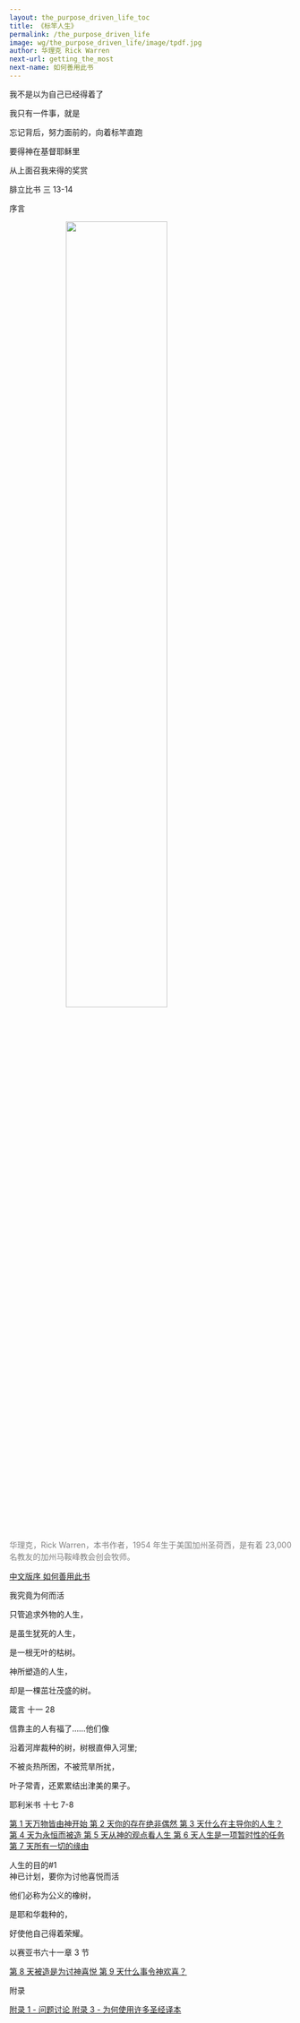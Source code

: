 ```yaml
---
layout: the_purpose_driven_life_toc
title: 《标竿人生》
permalink: /the_purpose_driven_life
image: wg/the_purpose_driven_life/image/tpdf.jpg
author: 华理克 Rick Warren
next-url: getting_the_most
next-name: 如何善用此书
---
```

<div class="center fs-18">
  <p>我不是以为自己已经得着了</P>
  <p>我只有一件事，就是</P>
  <p>忘记背后，努力面前的，向着标竿直跑</p>
  <p>要得神在基督耶稣里</p>
  <p>从上面召我来得的奖赏</p>
  <p class="sp-verse">腓立比书 三 13-14</p>
</div>

<p class="tpdf-h1">序言</p>
<div class="article-img-wrapper" style=" margin: 0; 
    -webkit-box-shadow: none;
    box-shadow: none;">
  <img style="margin: 0 20%; width: 60%;
    height: 60%;" src="https://typora-1259024198.cos.ap-beijing.myqcloud.com/wg/the_purpose_driven_life/image/Rick_Warren.jpg">
  <p class="caption" style="margin: 1em 0;
    letter-spacing: 0;
    line-height: 1.5em;
    text-align: left;
    text-align: justify;
    color: gray;">华理克，Rick Warren，本书作者，1954 年生于美国加州圣荷西，是有着 23,000 名教友的加州马鞍峰教会创会牧师。</p>
</div>
<a class="chapter" href="/the_purpose_driven_life/preface">
<i class="fas fa-book"></i><span>中文版序</span>
</a>
<a class="chapter" href="/the_purpose_driven_life/getting_the_most">
<i class="fas fa-book"></i><span>如何善用此书</span>
</a>

<p class="tpdf-h1">我究竟为何而活</p>
<div class="center fs-18">
  <p>只管追求外物的人生，</p>
  <p>是虽生犹死的人生，</p>
  <p>是一根无叶的枯树。</p>
  <p>神所塑造的人生，</P>
  <p>却是一棵茁壮茂盛的树。</P>
  <p class="sp-verse">箴言 十一 28</p>
</div>

<div class="center fs-18">
  <p>信靠主的人有福了……他们像</p>
  <p>沿着河岸裁种的树，树根直伸入河里;</p>
  <p>不被炎热所困，不被荒旱所扰，</P>
  <p>叶子常青，还累累结出津美的果子。</p>
  <p class="sp-verse">耶利米书 十七 7-8</p>
</div>
<a class="chapter" href="/the_purpose_driven_life/day01">
<i class="fas fa-book"></i>
<span>第 1 天</span><span>万物皆由神开始</span>
</a>
<a class="chapter" href="/the_purpose_driven_life/day02">
<i class="fas fa-book"></i>
<span>第 2 天</span><span>你的存在绝非偶然</span>
</a>
<a class="chapter" href="/the_purpose_driven_life/day03">
<i class="fas fa-book"></i>
<span>第 3 天</span><span>什么在主导你的人生？</span>
</a>
<a class="chapter" href="/the_purpose_driven_life/day04">
<i class="fas fa-book"></i>
<span>第 4 天</span><span>为永恒而被造</span>
</a>
<a class="chapter" href="/the_purpose_driven_life/day05">
<i class="fas fa-book"></i>
<span>第 5 天</span><span>从神的观点看人生</span>
</a>
<a class="chapter" href="/the_purpose_driven_life/day06">
<i class="fas fa-book"></i>
<span>第 6 天</span><span>人生是一项暂时性的任务</span>
</a>
<a class="chapter" href="/the_purpose_driven_life/day07">
<i class="fas fa-book"></i>
<span>第 7 天</span><span>所有一切的缘由</span>
</a>

<p class="tpdf-h1">人生的目的#1<br>神已计划，要你为讨他喜悦而活</p>
<div class="center fs-18">
  <p>他们必称为公义的橡树，</p>
  <p>是耶和华栽种的，</p>
  <p>好使他自己得着荣耀。</p>
  <p class="sp-verse">以赛亚书六十一章 3 节</p>
</div>
<a class="chapter" href="/the_purpose_driven_life/day08">
<i class="fas fa-book"></i>
<span>第 8 天</span><span>被造是为讨神喜悦</span>
</a>
<a class="chapter" href="/the_purpose_driven_life/day09">
<i class="fas fa-book"></i>
<span>第 9 天</span><span>什么事令神欢喜？</span>
</a>

<p class="tpdf-h1">附录</p>

<a class="chapter" href="/the_purpose_driven_life/appendix_1">
<i class="fas fa-book"></i><span>附录 1 - 问题讨论</span>
</a>
<a class="chapter" href="/the_purpose_driven_life/appendix_3">
<i class="fas fa-book"></i><span>附录 3 - 为何使用许多圣经译本</span>
</a>

